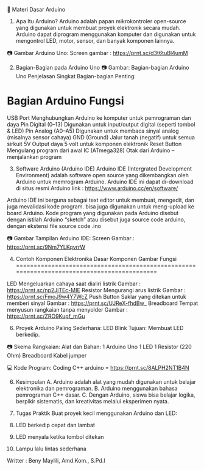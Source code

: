📘 Materi Dasar Arduino
1. Apa Itu Arduino?
Arduino adalah papan mikrokontroler open-source yang digunakan untuk membuat proyek elektronik secara mudah. Arduino dapat diprogram menggunakan komputer dan digunakan untuk mengontrol LED, motor, sensor, dan banyak komponen lainnya.


📷 Gambar Arduino Uno:
Screen gambar : https://prnt.sc/d3t6tuBl4umM


2. Bagian-Bagian pada Arduino Uno
📷 Gambar: Bagian-bagian Arduino Uno
Penjelasan Singkat Bagian-bagian Penting:


Bagian Arduino	Fungsi
=========================================================================================
USB Port	                Menghubungkan Arduino ke komputer untuk pemrograman dan daya
Pin Digital (0–13)	      Digunakan untuk input/output digital (seperti tombol & LED)
Pin Analog (A0–A5)	      Digunakan untuk membaca sinyal analog (misalnya sensor cahaya)
GND (Ground)	            Jalur tanah (negatif) untuk semua sirkuit
5V	Output daya 5 volt    untuk komponen elektronik
Reset Button	            Mengulang program dari awal
IC (ATmega328)	          Otak dari Arduino – menjalankan program

3. Software Arduino (Arduino IDE)
Arduino IDE (Intergrated Development Environment) adalah software open source yang dikembangkan oleh Arduino untuk memrogram Arduino.  Arduino IDE ini dapat di-download di situs resmi Arduino link : https://www.arduino.cc/en/software/

Arduino IDE ini berguna sebagai text editor  untuk membuat,  mengedit, dan juga mevalidasi kode program. bisa juga digunakan untuk meng-upload ke board Arduino.  Kode program yang digunakan pada Arduino disebut dengan istilah Arduino “sketch”  atau disebut juga source code arduino, dengan ekstensi file source code .ino


📷 Gambar Tampilan Arduino IDE:
Screen Gambar : https://prnt.sc/9Nm7YLKqvrrW


4. Contoh Komponen Elektronika Dasar
Komponen	Gambar	Fungsi
===========================================================================================

LED	                    Mengeluarkan cahaya saat dialiri listrik     Gambar : https://prnt.sc/np2JjTEc-MIE
Resistor	              Mengurangi arus listrik                      Gambar : https://prnt.sc/FmoJ9w4Y7WcZ
Push Button	            Saklar yang ditekan untuk memberi sinyal     Gambar : https://prnt.sc/UJReX-fhdBw_
Breadboard	            Tempat menyusun rangkaian tanpa menyolder    Gambar : https://prnt.sc/ZRO9Kupf_mGu


6. Proyek Arduino Paling Sederhana: LED Blink
Tujuan: Membuat LED berkedip.

📷 Skema Rangkaian:
Alat dan Bahan:
1 Arduino Uno
1 LED
1 Resistor (220 Ohm)
Breadboard
Kabel jumper


💻 Kode Program:
Coding C++ arduino = https://prnt.sc/8ALPH2NT1B4N

6. Kesimpulan
A. Arduino adalah alat yang mudah digunakan untuk belajar elektronika dan pemrograman.
B. Arduino menggunakan bahasa pemrograman C++ dasar.
C. Dengan Arduino, siswa bisa belajar logika, berpikir sistematis, dan kreativitas melalui eksperimen nyata.


7. Tugas Praktik
Buat proyek kecil menggunakan Arduino dan LED:
1. LED berkedip cepat dan lambat
2. LED menyala ketika tombol ditekan
3. Lampu lalu lintas sederhana

Writter : Beny Maylili, Amd.Kom., S.Pd.I
